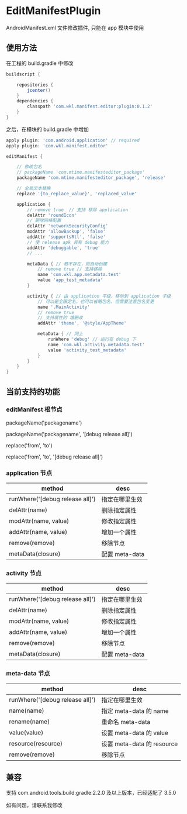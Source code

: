 # EditManifestPlugin

AndroidManifest.xml 文件修改插件, 只能在 app 模块中使用

## 使用方法

在工程的 build.gradle 中修改

```groovy
buildscript {

    repositories {
        jcenter()
    }
    dependencies {
        classpath 'com.wkl.manifest.editor:plugin:0.1.2'
    }
}
```
之后，在模块的 build.gradle 中增加

```groovy
apply plugin: 'com.android.application' // required
apply plugin: 'com.wkl.manifest.editor'

editManifest {

    // 修改包名
    // packageName 'com.mtime.manifesteditor_package'
    packageName 'com.mtime.manifesteditor_package', 'release'

    // 全局文本替换
    replace '{to_replace_value}', 'replaced_value'

    application {
        // remove true  // 支持 移除 application
        delAttr 'roundIcon'
        // 删除网络配置
        delAttr 'networkSecurityConfig'
        modAttr 'allowBackup', 'false'
        addAttr 'supportsRtl', 'false'
        // 使 release apk 具有 debug 能力
        addAttr 'debuggable', 'true'
        // ...

        metaData { // 若不存在，则自动创建
            // remove true // 支持移除
            name 'com.wkl.app.metadata.test'
            value 'app_test_metadata'
        }

        activity { // 由 application 平级，移动到 application 子级
            // 可以是全限定名，也可以省略包名，但需要注意包名变更
            name '.MainActivity'
            // remove true
            // 支持属性的 增删改
            addAttr 'theme', '@style/AppTheme'

            metaData { // 同上
                runWhere 'debug' // 运行在 debug 下
                name 'com.wkl.activity.metadata.test'
                value 'activity_test_metadata'
            }
        }
    }
}
```
## 当前支持的功能

### editManifest 根节点

packageName('packagename')

packageName('packagename', '[debug release all]')

replace('from', 'to')

replace('from', 'to', '[debug release all]')

### application 节点

method | desc
-----|-----
runWhere('[debug release all]')|指定在哪里生效
delAttr(name)|删除指定属性
modAttr(name, value)|修改指定属性
addAttr(name, value)|增加一个属性
remove(remove)|移除节点
metaData(closure)|配置 meta-data
### activity 节点

method | desc
-----|-----
runWhere('[debug release all]')|指定在哪里生效
delAttr(name)|删除指定属性
modAttr(name, value)|修改指定属性
addAttr(name, value)|增加一个属性
remove(remove)|移除节点
metaData(closure)|配置 meta-data
### meta-data 节点
method | desc
-----|-----
runWhere('[debug release all]')|指定在哪里生效
name(name)|指定 meta-data 的 name
rename(name)|重命名 meta-data
value(value)|设置 meta-data 的 value
resource(resource)|设置 meta-data 的 resource
remove(remove)|移除节点

## 兼容
支持 com.android.tools.build:gradle:2.2.0 及以上版本，已经适配了 3.5.0

如有问题，请联系我修改
